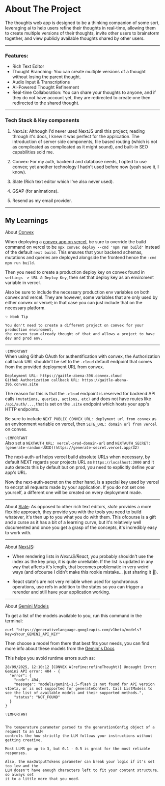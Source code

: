 # About The Project
The thoughts web app is designed to be a thinking companion of some sort, leveraging ai to help users refine their thoughts in real-time, allowing them to create multiple versions of their thoughts, invite other users to brainstorm together, and view publicly available thoughts shared by other users.

---

### Features:
- Rich Text Editor
- Thought Branching: You can create multiple versions of a thought without losing the parent thought.
- Audio Input & Transcriptions 
- AI-Powered Thought Refinement
- Real-time Collaboration: You can share your thoughts to anyone, and if they do not have account yet, they are redirected to create one then redirected to the shared thought.

---

### Tech Stack & Key components
1. NextJs: Although I'd never used NextJS until this project; reading through it's docs, I knew it was perfect for the application. The introduction of server side components, file based routing (which is not as complicated as complicated as it might sound), and built-in SEO capabilities sold me.

2. Convex: For my auth, backend and database needs, I opted to use convex; yet another technology I hadn't used before now (yeah save it, I know).

3. Slate (Rich text editor which I've also never used).

4. GSAP (for animations).

5. Resend as my email provider.

---

## My Learnings

About [Convex](https://docs.convex.dev)

When deploying a [convex app on vercel](https://docs.convex.dev/production/hosting/vercel), be sure to override the build command on vercel to be `npx convex deploy --cmd 'npm run build'` instead of the default `next build`. This ensures that your backend schemas, mutations and queries are deployed alongside the frontend hence the `-cmd npm run build`.

Then you need to create a production deploy key on convex found in `settings -> URL & Deploy Key`, then set that deploy key as an enviroment variable in vercel.

Also be sure to include the necessary production env variables on both convex and vercel. They are however, some variables that are only used by either convex or vercel; in that case you can just include that on the necessary platform.

`✨ Noob Tip` 
```
You don't need to create a different project on convex for your production enviroment, 
the convex team already thought of that and allows a project to have dev and prod env.

```
---

`💡IMPORTANT` <br>
When using Github OAuth for authentification with convex, the Authorization call back URL shouldn't be set to the `.cloud` default endpoint that comes from the provided deployment URL from convex. 

```
Deployment URL: https://gaitle-abena-396.convex.cloud
Github Authorization callback URL: https://gaitle-abena-396.convex.site
```

The reason for this is that the `.cloud` endpoint is reserved for backend API calls `(mutations, queries, actions, etc)` and does not have routes like `/api/auth/...`, that is set on the `.site` endpoint which hosts your app's HTTP endpoints.

Be sure to include `NEXT_PUBLIC_CONVEX_URL: deplyment url from convex` as an environment variable on vercel, then `SITE_URL: domain url from vercel` on convex.


`💡IMPORTANT` <br>
Also set a `NEXTAUTH_URL: vercel-prod-domain-url` and `NEXTAUTH_SECRET: [generate-random-UUID](https://generate-secret.vercel.app/32)`

The next-auth-url helps vercel build absolute URLs when necessary, by default NEXT regards your projects URL as `https://localhost:3000` and it auto detects this by default but on prod, you need to explicitly define your app's URL.

Now the next-auth-secret on the other hand, is a special key used by vercel to encrpt all requests made by your application. If you do not set one yourself, a different one will be created on every deployment made.

---

About [Slate](https://docs.slatejs.org):
As opposed to other rich text editors, _slate_ provides a more flexible approach, they provide you with the tools you need to build whatever, it's then up to you what you do with them. This ofcourse is a gift and a curse as it has a bit of a learning curve, but it's relatively well documented and once you get a grasp of the concepts, it's incredibly easy to work with.

---

About [NextJS](https://nextjs.org/docs):

- When rendering lists in _NextJS/React_, you probably shouldn't use the index as the key prop, it is quite unreliable. If the list is updated in any way that affects it's length, that becomes problematic in very weird ways (and ofcourse I didn't make this rookie mistake... just sharing it 🥲).

- React state's are not very reliable when used for synchronous operations, use refs in addition to the states so you can trigger a rerender and still have your application working.

--- 

About [Gemini Models](https://ai.google.dev/gemini-api/docs/models)

To get a list of the models available to you, run this command in the terminal: <br>

```
curl "https://generativelanguage.googleapis.com/v1beta/models?key=$Your_GEMINI_API_KEY"

```

Then choose a model from there that best fits your needs, you can find more info about these models from the [Gemini's Docs](https://ai.google.dev/gemini-api/docs/models)

This helps you avoid runtime errors such as: <br>

```
28/09/2025, 12:10:12 [CONVEX A(refine:refineThought)] Uncaught Error: Gemini API error: 404 - {
  "error": {
    "code": 404,
    "message": "models/gemini-1.5-flash is not found for API version v1beta, or is not supported for generateContent. Call ListModels to see the list of available models and their supported methods.",
    "status": "NOT_FOUND"
  }
}

```

`💡IMPORTANT`
```

The temperature parameter parsed to the generationConfig object of a request to an LLM
controls the how strictly the LLM follows your instructions without getting creative.

Most LLMS go up to 3, but 0.1 - 0.5 is great for the most reliable responses.

Also, the maxOutputTokens parameter can break your logic if it's set too low and the 
LLM doesn't have enough characters left to fit your content structure, so always set 
it to a little more that you need.

```